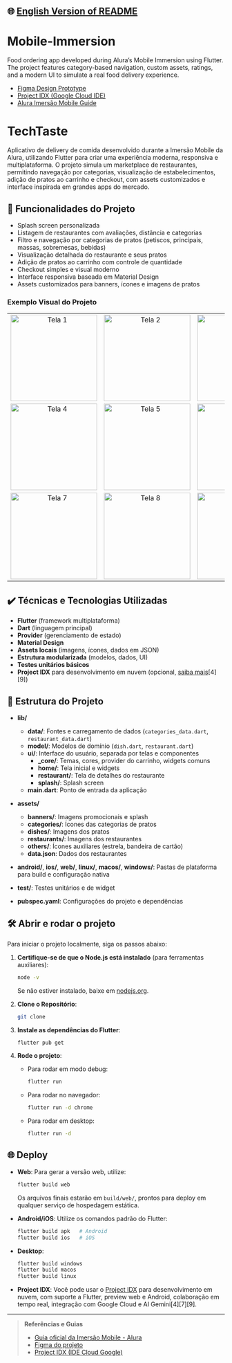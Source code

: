 ## 🌐 [English Version of README](README_EN.md)

# Mobile-Immersion

Food ordering app developed during Alura’s Mobile Immersion using Flutter. The project features category-based navigation, custom assets, ratings, and a modern UI to simulate a real food delivery experience.

- [Figma Design Prototype](https://www.figma.com/design/5WKjBnTvAKTraWTRqsjK02/TechTaste-%7C-Imers%C3%A3o?node-id=7-47&p=f)
- [Project IDX (Google Cloud IDE)](https://idx.google.com/)
- [Alura Imersão Mobile Guide](https://grupoalura.notion.site/Imers-o-Mobile-Guia-de-Mergulho-1ba379bdd09b80e3ac18c8512f31530d?pvs=4)

# TechTaste

Aplicativo de delivery de comida desenvolvido durante a Imersão Mobile da Alura, utilizando Flutter para criar uma experiência moderna, responsiva e multiplataforma. O projeto simula um marketplace de restaurantes, permitindo navegação por categorias, visualização de estabelecimentos, adição de pratos ao carrinho e checkout, com assets customizados e interface inspirada em grandes apps do mercado.

## 🔨 Funcionalidades do Projeto

- Splash screen personalizada
- Listagem de restaurantes com avaliações, distância e categorias
- Filtro e navegação por categorias de pratos (petiscos, principais, massas, sobremesas, bebidas)
- Visualização detalhada do restaurante e seus pratos
- Adição de pratos ao carrinho com controle de quantidade
- Checkout simples e visual moderno
- Interface responsiva baseada em Material Design
- Assets customizados para banners, ícones e imagens de pratos

### Exemplo Visual do Projeto

<div align="center"> <table> <tr> <td align="center" width="220"> <img src="https://github.com/user-attachments/assets/e77be6d2-c164-4782-a0a1-dc08ac5d946e" width="200" alt="Tela 1"/> </td> <td align="center" width="220"> <img src="https://github.com/user-attachments/assets/3e42d48c-ccef-42fa-aa0d-af71907e0842" width="200" alt="Tela 2"/> </td> <td align="center" width="220"> <img src="https://github.com/user-attachments/assets/73aa3266-af74-4427-888e-742164ecd892" width="200" alt="Tela 3"/> </td> </tr> <tr> <td align="center" width="220"> <img src="https://github.com/user-attachments/assets/7ee71d28-97eb-4c08-90f9-85688afe6c63" width="200" alt="Tela 4"/> </td> <td align="center" width="220"> <img src="https://github.com/user-attachments/assets/48971992-0be3-4b7a-a957-bb7dc1bed4e8" width="200" alt="Tela 5"/> </td> <td align="center" width="220"> <img src="https://github.com/user-attachments/assets/29e44c64-7b7e-4c35-893d-3ac5cd3577c0" width="200" alt="Tela 6"/> </td> </tr> <tr> <td align="center" width="220"> <img src="https://github.com/user-attachments/assets/83bf845a-af88-410b-856d-cda6c215fe8c" width="200" alt="Tela 7"/> </td> <td align="center" width="220"> <img src="https://github.com/user-attachments/assets/b15e5386-8c09-431d-afbb-4150b46694c1" width="200" alt="Tela 8"/> </td> <td align="center" width="220"> <img src="https://github.com/user-attachments/assets/af369f8a-f964-4fe3-8f44-8a5ed1f79046" width="200" alt="Tela 9"/> </td> </tr> </table> </div> <div align="left">

</div>

## ✔️ Técnicas e Tecnologias Utilizadas

- **Flutter** (framework multiplataforma)
- **Dart** (linguagem principal)
- **Provider** (gerenciamento de estado)
- **Material Design**
- **Assets locais** (imagens, ícones, dados em JSON)
- **Estrutura modularizada** (modelos, dados, UI)
- **Testes unitários básicos**
- **Project IDX** para desenvolvimento em nuvem (opcional, [saiba mais](https://idx.google.com/)[4][9])

## 📁 Estrutura do Projeto

- **lib/**
    - **data/**: Fontes e carregamento de dados (`categories_data.dart`, `restaurant_data.dart`)
    - **model/**: Modelos de domínio (`dish.dart`, `restaurant.dart`)
    - **ui/**: Interface do usuário, separada por telas e componentes
        - **_core/**: Temas, cores, provider do carrinho, widgets comuns
        - **home/**: Tela inicial e widgets
        - **restaurant/**: Tela de detalhes do restaurante
        - **splash/**: Splash screen
    - **main.dart**: Ponto de entrada da aplicação

- **assets/**
    - **banners/**: Imagens promocionais e splash
    - **categories/**: Ícones das categorias de pratos
    - **dishes/**: Imagens dos pratos
    - **restaurants/**: Imagens dos restaurantes
    - **others/**: Ícones auxiliares (estrela, bandeira de cartão)
    - **data.json**: Dados dos restaurantes

- **android/**, **ios/**, **web/**, **linux/**, **macos/**, **windows/**: Pastas de plataforma para build e configuração nativa

- **test/**: Testes unitários e de widget

- **pubspec.yaml**: Configurações do projeto e dependências

## 🛠️ Abrir e rodar o projeto

Para iniciar o projeto localmente, siga os passos abaixo:

1. **Certifique-se de que o Node.js está instalado** (para ferramentas auxiliares):
   ```bash
   node -v
   ```
   Se não estiver instalado, baixe em [nodejs.org](https://nodejs.org/).

2. **Clone o Repositório**:
   ```bash
   git clone 
   ```

3. **Instale as dependências do Flutter**:
   ```bash
   flutter pub get
   ```

4. **Rode o projeto**:
    - Para rodar em modo debug:
      ```bash
      flutter run
      ```
    - Para rodar no navegador:
      ```bash
      flutter run -d chrome
      ```
    - Para rodar em desktop:
      ```bash
      flutter run -d 
      ```

## 🌐 Deploy

- **Web**: Para gerar a versão web, utilize:
  ```bash
  flutter build web
  ```
  Os arquivos finais estarão em `build/web/`, prontos para deploy em qualquer serviço de hospedagem estática.

- **Android/iOS**: Utilize os comandos padrão do Flutter:
  ```bash
  flutter build apk   # Android
  flutter build ios   # iOS
  ```

- **Desktop**:
  ```bash
  flutter build windows
  flutter build macos
  flutter build linux
  ```

- **Project IDX**: Você pode usar o [Project IDX](https://idx.google.com/) para desenvolvimento em nuvem, com suporte a Flutter, preview web e Android, colaboração em tempo real, integração com Google Cloud e AI Gemini[4][7][9].

---

> **Referências e Guias**
>
> - [Guia oficial da Imersão Mobile - Alura](https://grupoalura.notion.site/Imers-o-Mobile-Guia-de-Mergulho-1ba379bdd09b80e3ac18c8512f31530d?pvs=4)
> - [Figma do projeto](https://www.figma.com/design/5WKjBnTvAKTraWTRqsjK02/TechTaste-%7C-Imers%C3%A3o?node-id=7-47&p=f)
> - [Project IDX (IDE Cloud Google)](https://idx.google.com/)

